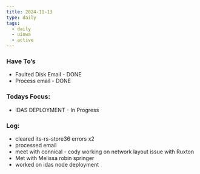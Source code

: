 ```yaml
---
title: 2024-11-13
type: daily
tags:
  - daily
  - uiowa
  - active
---
```


### **Have To’s**

- Faulted Disk Email - DONE
- Process email - DONE

### Todays Focus:

- IDAS DEPLOYMENT - In Progress

### Log:

- cleared its-rs-store36 errors x2
- processed email
- meet with connical - cody working on network layout issue with Ruxton
- Met with Melissa robin springer
- worked on idas node deployment